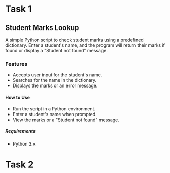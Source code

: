 # Task 1

## Student Marks Lookup

A simple Python script to check student marks using a predefined dictionary. Enter a student's name, and the program will return their marks if found or display a     "Student not found" message.

### Features
 
  - Accepts user input for the student's name.
  - Searches for the name in the dictionary.
  - Displays the marks or an error message.

#### How to Use
  
  - Run the script in a Python environment.
  - Enter a student's name when prompted.
  - View the marks or a "Student not found" message.

##### Requirements

  - Python 3.x

# Task 2


